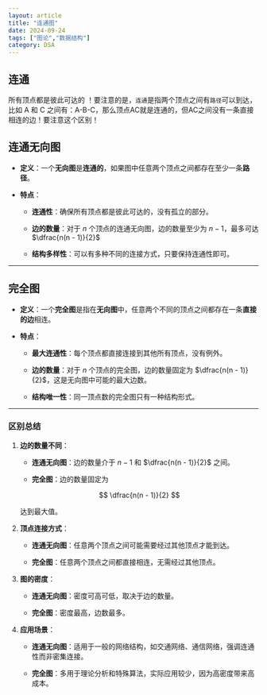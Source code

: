 ```yaml
---
layout: article
title: "连通图"
date: 2024-09-24
tags: ["图论","数据结构"]
category: DSA
---
```



## 连通
所有顶点都是彼此可达的
！要注意的是，`连通`是指两个顶点之间有`路径`可以到达，比如 A 和 C 之间有：A-B-C，那么顶点AC就是连通的，但AC之间没有一条直接相连的边！要注意这个区别！

 

## 连通无向图

- **定义**：一个**无向图**是**连通的**，如果图中任意两个顶点之间都存在至少一条**路径**。
    
- **特点**：
    
    - **连通性**：确保所有顶点都是彼此可达的，没有孤立的部分。
        
    - **边的数量**：对于 $n$ 个顶点的连通无向图，边的数量至少为 $n−1$，最多可达 $\dfrac{n(n - 1)}{2}$
    - **结构多样性**：可以有多种不同的连接方式，只要保持连通性即可。
        

---

## 完全图

- **定义**：一个**完全图**是指在**无向图**中，任意两个不同的顶点之间都存在一条**直接的边**相连。
    
- **特点**：
    
    - **最大连通性**：每个顶点都直接连接到其他所有顶点，没有例外。
        
    - **边的数量**：对于 $n$ 个顶点的完全图，边的数量固定为 $\dfrac{n(n - 1)}{2}$，这是无向图中可能的最大边数。
        
    - **结构唯一性**：同一顶点数的完全图只有一种结构形式。
        

---

### **区别总结**

1. **边的数量不同**：
    
    - **连通无向图**：边的数量介于 $n-1$ 和 $\dfrac{n(n - 1)}{2}$​ 之间。
        
    - **完全图**：边的数量固定为

    $$
    \dfrac{n(n - 1)}{2}
    $$

    达到最大值。

        
2. **顶点连接方式**：
    
    - **连通无向图**：任意两个顶点之间可能需要经过其他顶点才能到达。
        
    - **完全图**：任意两个顶点之间都直接相连，无需经过其他顶点。
        
3. **图的密度**：
    
    - **连通无向图**：密度可高可低，取决于边的数量。
        
    - **完全图**：密度最高，边数最多。
        
4. **应用场景**：
    
    - **连通无向图**：适用于一般的网络结构，如交通网络、通信网络，强调连通性而非密集连接。
        
    - **完全图**：多用于理论分析和特殊算法，实际应用较少，因为高密度带来高成本。
